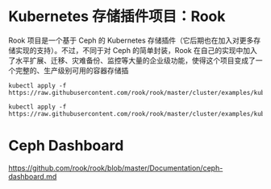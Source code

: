 # Kubernetes 存储插件项目：Rook

Rook 项目是一个基于 Ceph 的 Kubernetes 存储插件（它后期也在加入对更多存储实现的支持）。不过，不同于对 Ceph 的简单封装，Rook 在自己的实现中加入了水平扩展、迁移、灾难备份、监控等大量的企业级功能，使得这个项目变成了一个完整的、生产级别可用的容器存储插







```
kubectl apply -f https://raw.githubusercontent.com/rook/rook/master/cluster/examples/kubernetes/ceph/cluster.yaml
```

```
kubectl apply -f https://raw.githubusercontent.com/rook/rook/master/cluster/examples/kubernetes/ceph/operator.yaml
```



# Ceph Dashboard

https://github.com/rook/rook/blob/master/Documentation/ceph-dashboard.md